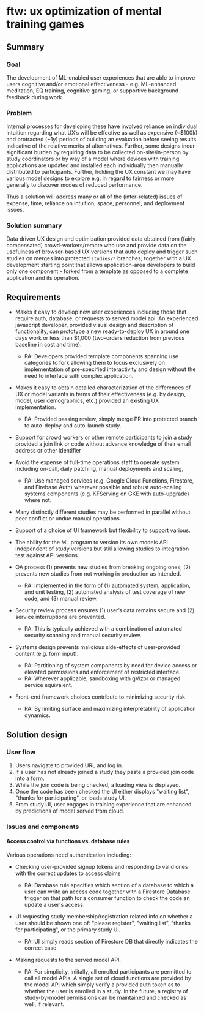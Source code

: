 # ftw: ux optimization of mental training games

## Summary

### Goal

The development of ML-enabled user experiences that are able to improve users cognitive and/or emotional effectiveness - e.g. ML-enhanced meditation, EQ training, cognitive gaming, or supportive background feedback during work.

### Problem

Internal processes for developing these have involved reliance on individual intuition regarding what UX’s will be effective as well as expensive (~$100k) and protracted (~1y) periods of building an evaluation before seeing results indicative of the relative merits of alternatives. Further, some designs incur significant burden by requiring data to be collected on-site/in-person by study coordinators or by way of a model where devices with training applications are updated and installed each individually then manually distributed to participants. Further, holding the UX constant we may have various model designs to explore e.g. in regard to fairness or more generally to discover modes of reduced performance.

Thus a solution will address many or all of the (inter-related) issues of expense, time, reliance on intuition, space, personnel, and deployment issues.

### Solution summary

Data driven UX design and optimization provided data obtained from (fairly compensated) crowd-workers/remote who use and provide data on the usefulness of browser-based UX versions that auto deploy and trigger such studies on merges into protected `studies/*` branches; together with a UX development starting point that allows application-area developers to build only one component - forked from a template as opposed to a complete application and its operation.

## Requirements

- Makes it easy to develop new user experiences including those that require auth, database, or requests to served model api. An experienced javascript developer, provided visual design and description of functionality, can prototype a new ready-to-deploy UX in around one days work or less than $1,000 (two-orders reduction from previous baseline in cost and time).
  - PA: Developers provided template components spanning use categories to fork allowing them to focus exclusively on implementation of pre-specified interactivity and design without the need to interface with complex application.

- Makes it easy to obtain detailed characterization of the differences of UX or model variants in terms of their effectiveness (e.g. by design, model, user demographics, etc.) provided an existing UX implementation.
  - PA: Provided passing review, simply merge PR into protected branch to auto-deploy and auto-launch study.

- Support for crowd workers or other remote participants to join a study provided a join link or code without advance knowledge of their email address or other identifier

- Avoid the expense of full-time operations staff to operate system including on-call, daily patching, manual deployments and scaling, 
  - PA: Use managed services (e.g. Google Cloud Functions, Firestore, and Firebase Auth) wherever possible and robust auto-scaling systems components (e.g. KFServing on GKE with auto-upgrade) where not.

- Many distinctly different studies may be performed in parallel without peer conflict or undue manual operations.

- Support of a choice of UI framework but flexibility to support various.

- The ability for the ML program to version its own models API independent of study versions but still allowing studies to integration test against API versions.

- QA process (1) prevents new studies from breaking ongoing ones, (2) prevents new studies from not working in production as intended.
  - PA: Implemented in the form of (1) automated system, application, and unit testing, (2) automated analysis of test coverage of new code, and (3) manual review.

- Security review process ensures (1) user’s data remains secure and (2) service interruptions are prevented.
  - PA: This is typically achieved with a combination of automated security scanning and manual security review.

- Systems design prevents malicious side-effects of user-provided content (e.g. form input).
  - PA: Partitioning of system components by need for device access or elevated permissions and enforcement of restricted interface.
  - PA: Wherever applicable, sandboxing with gVizor or managed service equivalent.

- Front-end framework choices contribute to minimizing security risk
  - PA: By limiting surface and maximizing interpretability of application dynamics.

## Solution design

### User flow

1. Users navigate to provided URL and log in.
2. If a user has not already joined a study they paste a provided join code into a form.
3. While the join code is being checked, a loading view is displayed.
4. Once the code has been checked the UI either displays "waiting list", "thanks for participating", or loads study UI.
5. From study UI, user engages in training experience that are enhanced by predictions of model served from cloud.

### Issues and components

#### Access control via functions vs. database rules

Various operations need authentication including:

- Checking user-provided signup tokens and responding to valid ones with the correct updates to access claims
  - PA: Database rule specifies which section of a database to which a user can write an access code together with a Firestore Database trigger on that path for a consumer function to check the code an update a user's access.

- UI requesting study membership/registration related info on whether a user should be shown one of: "please register", "waiting list", "thanks for participating", or the primary study UI.
  - PA: UI simply reads section of Firestore DB that directly indicates the correct case.

- Making requests to the served model API.
  - PA: For simplicity, iniitally, all enrolled participants are permitted to call all model APIs. A single set of cloud functions are provided by the model API which simply verify a provided auth token as to whether the user is enrolled in a study. In the future, a registry of study-by-model permissions can be maintained and checked as well, if relevant.
